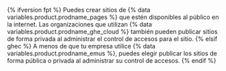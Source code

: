 {% ifversion fpt %}
Puedes crear
sitios de {% data variables.product.prodname_pages %} que estén disponibles al público en la internet. Las organizaciones que utilizan {% data variables.product.prodname_ghe_cloud %} también pueden publicar sitios de forma privada al administrar el control de accesos para el sitio.
{% elsif ghec %}
A menos de que tu empresa utilice
{% data variables.product.prodname_emus %}, puedes elegir publicar los sitios de forma pública o privada al administrar su control de accesos.
{% endif %}